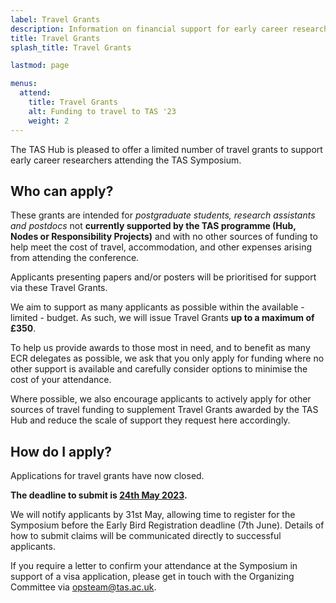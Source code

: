```yaml
---
label: Travel Grants
description: Information on financial support for early career researchers to travel to TAS '23.
title: Travel Grants
splash_title: Travel Grants

lastmod: page

menus:
  attend:
    title: Travel Grants
    alt: Funding to travel to TAS '23
    weight: 2
---
```


The TAS Hub is pleased to offer a limited number of travel grants to support early career researchers attending the TAS Symposium.

## Who can apply?

These grants are intended for _postgraduate students, research assistants and postdocs_ not **currently supported by the TAS programme (Hub, Nodes or Responsibility Projects)** and with no other sources of funding to help meet the cost of travel, accommodation, and other expenses arising from attending the conference.

Applicants presenting papers and/or posters will be prioritised for support via these Travel Grants.

We aim to support as many applicants as possible within the available - limited - budget. As such, we will issue Travel Grants **up to a maximum of £350**.

To help us provide awards to those most in need, and to benefit as many ECR delegates as possible, we ask that you only apply for funding where no other support is available and carefully consider options to minimise the cost of your attendance. 

Where possible, we also encourage applicants to actively apply for other sources of travel funding to supplement Travel Grants awarded by the TAS Hub and reduce the scale of support they request here accordingly.

## How do I apply?

<!--Please submit your application form for a Travel Grant [here](https://forms.office.com/e/rZxwu1LKwU "Apply for a TAS '23 Travel Grant").-->
Applications for travel grants have now closed.

**The deadline to submit is <u>24th May 2023</u>.**

We will notify applicants by 31st May, allowing time to register for the Symposium before the Early Bird Registration deadline (7th June). Details of how to submit claims will be communicated directly to successful applicants.

If you require a letter to confirm your attendance at the Symposium in support of a visa application, please get in touch with the Organizing Committee via [opsteam@tas.ac.uk](mailto:opsteam@tas.ac.uk "Email the TAS Operations team").

